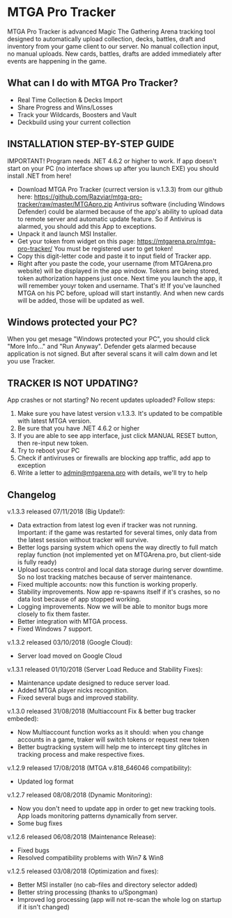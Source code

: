 # MTGA Pro Tracker
MTGA Pro Tracker is advanced Magic The Gathering Arena tracking tool designed to automatically upload collection, decks, battles, draft and inventory from your game client to our server. No manual collection input, no manual uploads. New cards, battles, drafts are added immediately after events are happening in the game.

## What can I do with MTGA Pro Tracker?
* Real Time Collection & Decks Import
* Share Progress and Wins/Losses
* Track your Wildcards, Boosters and Vault
* Deckbuild using your current collection

## INSTALLATION STEP-BY-STEP GUIDE
IMPORTANT! Program needs .NET 4.6.2 or higher to work. If app doesn't start on your PC (no interface shows up after you launch EXE) you should install .NET from here!

* Download MTGA Pro Tracker (currect version is v.1.3.3) from our github here: https://github.com/Razviar/mtga-pro-tracker/raw/master/MTGApro.zip Antivirus software (including Windows Defender) could be alarmed because of the app's ability to upload data to remote server and automatic update feature. So if Antivirus is alarmed, you should add this App to exceptions.
* Unpack it and launch MSI Installer.
* Get your token from widget on this page: https://mtgarena.pro/mtga-pro-tracker/ You must be registered user to get token!
* Copy this digit-letter code and paste it to input field of Tracker app.
* Right after you paste the code, your username (from MTGArena.pro website) will be displayed in the app window. Tokens are being stored, token authorization happens just once. Next time you launch the app, it will remember youyr token and username.
That's it! If  you've launched MTGA on his PC before, upload will start instantly. And when new cards will be added, those will be updated as well.

## Windows protected your PC?
When you get mesage "Windows protected your PC", you should click "More Info..." and "Run Anyway". Defender gets alarmed because application is not signed. But after several scans it will calm down and let you use Tracker. 

## TRACKER IS NOT UPDATING?
App crashes or not starting? No recent updates uploaded? Follow steps:
1. Make sure you have latest version v.1.3.3. It's updated to be compatible with latest MTGA version.
2. Be sure that you have .NET 4.6.2 or higher
3. If you are able to see app interface, just click MANUAL RESET button, then re-input new token.
4. Try to reboot your PC
5. Check if antiviruses or firewalls are blocking app traffic, add app to exception
6. Write a letter to admin@mtgarena.pro with details, we'll try to help

## Changelog
v.1.3.3 released 07/11/2018 (Big Update!):
* Data extraction from latest log even if tracker was not running. Important: if the game was restarted for several times, only data from the latest session without tracker will survive.
* Better logs parsing system which opens the way directly to full match replay function (not implemented yet on MTGArena.pro, but client-side is fully ready)
* Upload success control and local data storage during server downtime. So no lost tracking matches because of server maintenance.
* Fixed multiple accounts: now this function is working properly.
* Stability improvements. Now app re-spawns itself if it's crashes, so no data lost because of app stopped working.
* Logging improvements. Now we will be able to monitor bugs more closely to fix them faster.
* Better integration with MTGA process.
* Fixed Windows 7 support.

v.1.3.2 released 03/10/2018 (Google Cloud):
* Server load moved on Google Cloud

v.1.3.1 released 01/10/2018 (Server Load Reduce and Stability Fixes):
* Maintenance update designed to reduce server load.
* Added MTGA player nicks recognition.
* Fixed several bugs and improved stability.

v.1.3.0 released 31/08/2018 (Multiaccount Fix & better bug tracker embeded):
* Now Multiaccount function works as it should: when you change accounts in a game, traker will switch tokens or request new token
* Better bugtracking system will help me to intercept tiny glitches in tracking process and make respective fixes.

v.1.2.9 released 17/08/2018 (MTGA v.818_646046 compatibility):
* Updated log format

v.1.2.7 released 08/08/2018 (Dynamic Monitoring):
* Now you don't need to update app in order to get new tracking tools. App loads monitoring patterns dynamically from server.
* Some bug fixes

v.1.2.6 released 06/08/2018 (Maintenance Release):
* Fixed bugs
* Resolved compatibility problems with Win7 & Win8

v.1.2.5 released 03/08/2018 (Optimization and fixes):
* Better MSI installer (no cab-files and directory selector added)
* Better string processing (thanks to u/Spongman)
* Improved log processing (app will not re-scan the whole log on startup if it isn't changed)
